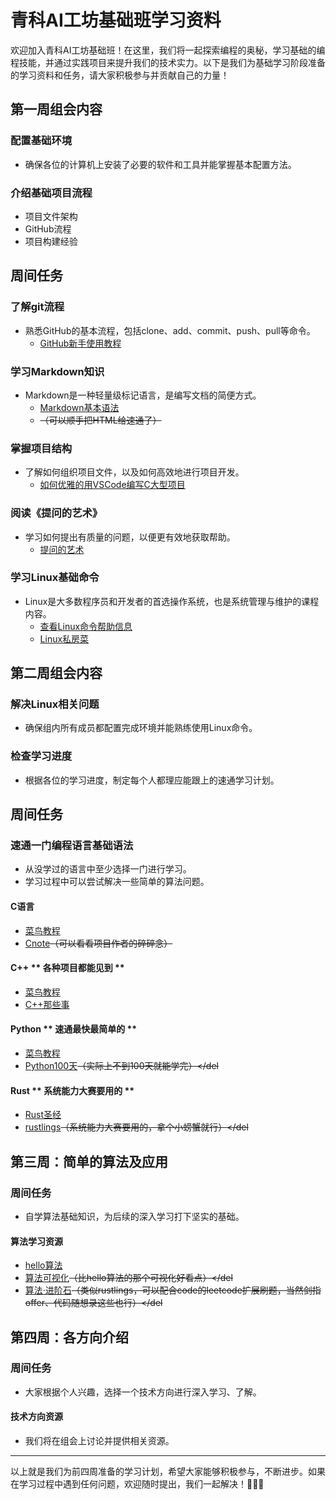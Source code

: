 # 青科AI工坊基础班学习资料

欢迎加入青科AI工坊基础班！在这里，我们将一起探索编程的奥秘，学习基础的编程技能，并通过实践项目来提升我们的技术实力。以下是我们为基础学习阶段准备的学习资料和任务，请大家积极参与并贡献自己的力量！

## 第一周组会内容

### 配置基础环境
- 确保各位的计算机上安装了必要的软件和工具并能掌握基本配置方法。

### 介绍基础项目流程
- 项目文件架构
- GitHub流程
- 项目构建经验

## 周间任务

### 了解git流程
- 熟悉GitHub的基本流程，包括clone、add、commit、push、pull等命令。
  - [GitHub新手使用教程](https://blog.csdn.net/STCNXPARM/article/details/105754653)

### 学习Markdown知识
- Markdown是一种轻量级标记语言，是编写文档的简便方式。
  - [Markdown基本语法](https://markdown.com.cn/basic-syntax/)
  - <del>（可以顺手把HTML给速通了）</del>

### 掌握项目结构
- 了解如何组织项目文件，以及如何高效地进行项目开发。
  - [如何优雅的用VSCode编写C大型项目](https://docs.pingcode.com/ask/272978.html)

### 阅读《提问的艺术》
- 学习如何提出有质量的问题，以便更有效地获取帮助。
  - [提问的艺术](https://github.com/ryanhanwu/How-To-Ask-Questions-The-Smart-Way/blob/main/README-zh_CN.md)

### 学习Linux基础命令
- Linux是大多数程序员和开发者的首选操作系统，也是系统管理与维护的课程内容。
  - [查看Linux命令帮助信息](https://dunwu.github.io/linux-tutorial/linux/cli/linux-cli-help.html#_1-%E6%9F%A5%E7%9C%8B-linux-%E5%91%BD%E4%BB%A4%E5%B8%AE%E5%8A%A9%E4%BF%A1%E6%81%AF%E7%9A%84%E8%A6%81%E7%82%B9)
  - [Linux私房菜](https://zq99299.github.io/linux-tutorial/tutorial-basis/#%E5%86%85%E5%AE%B9%E5%AF%BC%E8%88%AA)

## 第二周组会内容

### 解决Linux相关问题
- 确保组内所有成员都配置完成环境并能熟练使用Linux命令。

### 检查学习进度
- 根据各位的学习进度，制定每个人都理应能跟上的速通学习计划。

## 周间任务

### 速通一门编程语言基础语法
- 从没学过的语言中至少选择一门进行学习。
- 学习过程中可以尝试解决一些简单的算法问题。

#### C语言
- [菜鸟教程](https://www.runoob.com/cprogramming/c-tutorial.html)
- [Cnote](https://github.com/coderit666/CNote)<del>（可以看看项目作者的碎碎念）</del>


#### C++ ** 各种项目都能见到 **
- [菜鸟教程](https://www.runoob.com/cplusplus/cpp-tutorial.html)
- [C++那些事](https://github.com/Light-City/CPlusPlusThings)

#### Python ** 速通最快最简单的 **
- [菜鸟教程](https://www.runoob.com/python3/python3-tutorial.html)
- [Python100天](https://github.com/jackfrued/Python-100-Days)<del>（实际上不到100天就能学完）</del

#### Rust ** 系统能力大赛要用的 **
- [Rust圣经](https://course.rs/about-book.html)
- [rustlings](https://github.com/rust-lang/rustlings)<del>（系统能力大赛要用的，拿个小螃蟹就行）</del

## 第三周：简单的算法及应用

### 周间任务
- 自学算法基础知识，为后续的深入学习打下坚实的基础。

#### 算法学习资源
- [hello算法](https://www.hello-algo.com/)
- [算法可视化](https://algorithm-visualizer.org/)<del>（比hello算法的那个可视化好看点）</del
- [算法·进阶石](https://github.com/acm-clan/algorithm-stone)<del>（类似rustlings，可以配合code的leetcode扩展刷题，当然剑指offer、代码随想录这些也行）</del

## 第四周：各方向介绍

### 周间任务
- 大家根据个人兴趣，选择一个技术方向进行深入学习、了解。

#### 技术方向资源
- 我们将在组会上讨论并提供相关资源。

---

以上就是我们为前四周准备的学习计划，希望大家能够积极参与，不断进步。如果在学习过程中遇到任何问题，欢迎随时提出，我们一起解决！🚀🚀🚀
